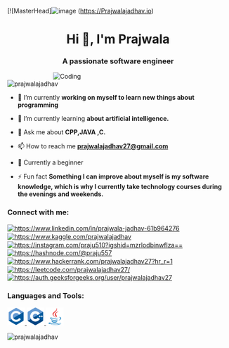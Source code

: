 [![MasterHead]![image](https://github.com/Prajwalajadhav/Prajwalajadhav/assets/90131607/d5eeaea6-381e-4f1f-9474-bbf5b4b4bee9)
(https://Prajwalajadhav.io)
<h1 align="center">Hi 👋, I'm Prajwala</h1>
<h3 align="center">A passionate software engineer</h3>
<img align="right" alt="Coding" width="400" src="https://miro.medium.com/max/1400/1*qdAW1TjCN57h1lbuuzvchg.gif">

<p align="left"> <img src="https://komarev.com/ghpvc/?username=prajwalajadhav&label=Profile%20views&color=0e75b6&style=flat" alt="prajwalajadhav" /> </p>

- 🔭 I’m currently **working on myself to learn new things about programming**

- 🌱 I’m currently learning **about artificial intelligence.**

- 💬 Ask me about **CPP,JAVA ,C.**

- 📫 How to reach me **prajwalajadhav27@gmail.com**

- 🐼 Currently a beginner

- ⚡ Fun fact **Something I can improve about myself is my software knowledge, which is why I currently take technology courses during the evenings and weekends.**

<h3 align="left">Connect with me:</h3>
<p align="left">
<a href="https://linkedin.com/in/https://www.linkedin.com/in/prajwala-jadhav-61b964276" target="blank"><img align="center" src="https://raw.githubusercontent.com/rahuldkjain/github-profile-readme-generator/master/src/images/icons/Social/linked-in-alt.svg" alt="https://www.linkedin.com/in/prajwala-jadhav-61b964276" height="30" width="40" /></a>
<a href="https://kaggle.com/https://www.kaggle.com/prajwalajadhav" target="blank"><img align="center" src="https://raw.githubusercontent.com/rahuldkjain/github-profile-readme-generator/master/src/images/icons/Social/kaggle.svg" alt="https://www.kaggle.com/prajwalajadhav" height="30" width="40" /></a>
<a href="https://instagram.com/https://instagram.com/praju510?igshid=mzrlodbinwflza==" target="blank"><img align="center" src="https://raw.githubusercontent.com/rahuldkjain/github-profile-readme-generator/master/src/images/icons/Social/instagram.svg" alt="https://instagram.com/praju510?igshid=mzrlodbinwflza==" height="30" width="40" /></a>
<a href="https://hashnode.com/https://hashnode.com/@praju557" target="blank"><img align="center" src="https://raw.githubusercontent.com/rahuldkjain/github-profile-readme-generator/master/src/images/icons/Social/hashnode.svg" alt="https://hashnode.com/@praju557" height="30" width="40" /></a>
<a href="https://www.hackerrank.com/https://www.hackerrank.com/prajwalajadhav27?hr_r=1" target="blank"><img align="center" src="https://raw.githubusercontent.com/rahuldkjain/github-profile-readme-generator/master/src/images/icons/Social/hackerrank.svg" alt="https://www.hackerrank.com/prajwalajadhav27?hr_r=1" height="30" width="40" /></a>
<a href="https://www.leetcode.com/https://leetcode.com/prajwalajadhav27/" target="blank"><img align="center" src="https://raw.githubusercontent.com/rahuldkjain/github-profile-readme-generator/master/src/images/icons/Social/leet-code.svg" alt="https://leetcode.com/prajwalajadhav27/" height="30" width="40" /></a>
<a href="https://auth.geeksforgeeks.org/user/https://auth.geeksforgeeks.org/user/prajwalajadhav27" target="blank"><img align="center" src="https://raw.githubusercontent.com/rahuldkjain/github-profile-readme-generator/master/src/images/icons/Social/geeks-for-geeks.svg" alt="https://auth.geeksforgeeks.org/user/prajwalajadhav27" height="30" width="40" /></a>
</p>

<h3 align="left">Languages and Tools:</h3>
<p align="left"> <a href="https://www.cprogramming.com/" target="_blank" rel="noreferrer"> <img src="https://raw.githubusercontent.com/devicons/devicon/master/icons/c/c-original.svg" alt="c" width="40" height="40"/> </a> <a href="https://www.w3schools.com/cpp/" target="_blank" rel="noreferrer"> <img src="https://raw.githubusercontent.com/devicons/devicon/master/icons/cplusplus/cplusplus-original.svg" alt="cplusplus" width="40" height="40"/> </a> <a href="https://www.java.com" target="_blank" rel="noreferrer"> <img src="https://raw.githubusercontent.com/devicons/devicon/master/icons/java/java-original.svg" alt="java" width="40" height="40"/> </a> </p>

<p><img align="center" src="https://github-readme-stats.vercel.app/api/top-langs?username=prajwalajadhav&show_icons=true&locale=en&layout=compact" alt="prajwalajadhav" /></p>
